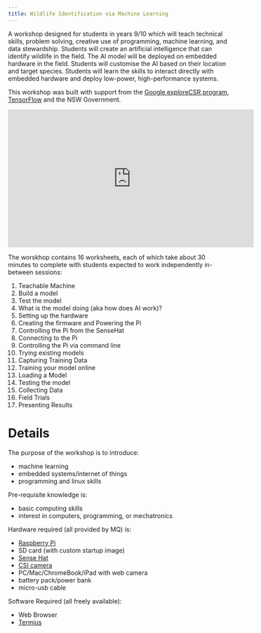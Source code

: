 ```yaml
---
title: Wildlife Identification via Machine Learning
---
```


A workshop designed for students in years 9/10 which will teach technical skills, problem solving, creative use of programming, machine learning, and data stewardship.  Students will create an artificial intelligence that can identify wildlife in the field.  The AI model will be deployed on embedded hardware in the field.  Students will customise the AI based on their location and target species.  Students will learn the skills to interact directly with embedded hardware and deploy low-power, high-performance systems.

This workshop was built with support from the [Google exploreCSR program](https://research.google/outreach/explore-csr/), [TensorFlow](https://blog.tensorflow.org/2022/02/exploreCSR-awards-highlights.html) and the NSW Government.

<iframe width="560" height="315" src="https://www.youtube.com/embed/vgAD-olaLfs" title="YouTube video player" frameborder="0" allow="accelerometer; autoplay; clipboard-write; encrypted-media; gyroscope; picture-in-picture" allowfullscreen></iframe>

The worskhop contains 16 worksheets, each of which take about 30 minutes to complete with students expected to work independently in-between sessions:
  1. Teachable Machine
  1. Build a model
  1. Test the model
  1. What is the model doing (aka how does AI work)?
  1. Setting up the hardware
  1. Creating the firmware and Powering the Pi
  1. Controlling the Pi from the SenseHat
  1. Connecting to the Pi
  1. Controlling the Pi via command line
  1. Trying existing models
  1. Capturing Training Data
  1. Training your model online
  1. Loading a Model
  1. Testing the model
  1. Collecting Data
  1. Field Trials
  1. Presenting Results

# Details

The purpose of the workshop is to introduce:
 * machine learning
 * embedded systems/internet of things
 * programming and linux skills

Pre-requisite knowledge is:
 * basic computing skills
 * interest in computers, programming, or mechatronics

Hardware required (all provided by MQ) is:
 * [Raspberry Pi](https://www.raspberrypi.org/)
 * SD card (with custom startup image)
 * [Sense Hat](https://www.raspberrypi.com/documentation/accessories/sense-hat.html)
 * [CSI camera](https://www.raspberrypi.com/products/camera-module-v2/)
 * PC/Mac/ChromeBook/iPad with web camera
 * battery pack/power bank
 * micro-usb cable

Software Required (all freely available):
 * Web Browser
 * [Termius](https://termius.com/)

